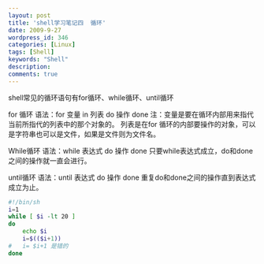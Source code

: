 ```yaml
---
layout: post
title: 'shell学习笔记四  循环'
date: 2009-9-27
wordpress_id: 346
categories: [Linux]
tags: [Shell]
keywords: "Shell"
description: 
comments: true
---
```

shell常见的循环语句有for循环、while循环、until循环

for 循环
语法：for 变量 in 列表
do
操作
done
注：变量是要在循环内部用来指代当前所指代的列表中的那个对象的。
列表是在for 循环的内部要操作的对象，可以是字符串也可以是文件，如果是文件则为文件名。

While循环
语法：while 表达式
do
操作
done
只要while表达式成立，do和done之间的操作就一直会进行。

until循环
语法：until 表达式
do
操作
done
重复do和done之间的操作直到表达式成立为止。

``` bash
#!/bin/sh
i=1
while [ $i -lt 20 ]
do
	echo $i
	i=$(($i+1))
#	i= $i+1 是错的
done
 ```